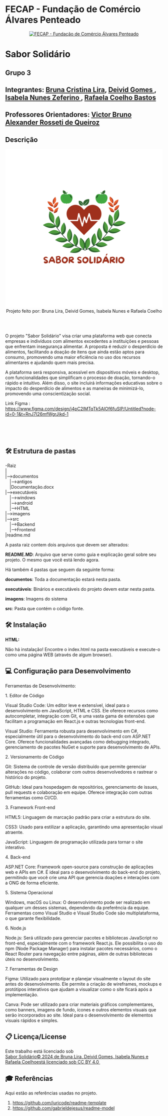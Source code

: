 # FECAP - Fundação de Comércio Álvares Penteado

<p align="center">
<a href= "https://www.fecap.br/"><img src="https://encrypted-tbn0.gstatic.com/images?q=tbn:ANd9GcRhZPrRa89Kma0ZZogxm0pi-tCn_TLKeHGVxywp-LXAFGR3B1DPouAJYHgKZGV0XTEf4AE&usqp=CAU" alt="FECAP - Fundação de Comércio Álvares Penteado" border="0"></a>
</p>

# Sabor Solidário

## Grupo 3

## Integrantes: <a href="https://www.linkedin.com/in/brunacristinalira/">Bruna Cristina Lira</a>, <a href="https://www.linkedin.com/in/deivid-gomes09/">Deivid Gomes </a>, <a href="https://www.linkedin.com/in/isabela-nunes-zeferino/">Isabela Nunes Zeferino </a>, <a href="https://www.linkedin.com/in/rafaela-coelho-bastos-7b8ba61b4/">Rafaela Coelho Bastos</a>
## Professores Orientadores: <a href="https://www.linkedin.com/in/victorbarq/">Victor Bruno Alexander Rosseti de Queiroz</a>

## Descrição

<p align="center">
<img src="imagens/rafaela ngc  (2).png" alt="Sabor Solidario" border="0">
    Projeto feito por: Bruna Lira, Deivid Gomes, Isabela Nunes e Rafaela Coelho
</p>



<br><br>

O projeto "Sabor Solidário" visa criar uma plataforma web que conecta empresas e indivíduos com alimentos excedentes a instituições e pessoas que enfrentam insegurança alimentar. A proposta é reduzir o desperdício de alimentos, facilitando a doação de itens que ainda estão aptos para consumo, promovendo uma maior eficiência no uso dos recursos alimentares e ajudando quem mais precisa.

A plataforma será responsiva, acessível em dispositivos móveis e desktop, com funcionalidades que simplificam o processo de doação, tornando-o rápido e intuitivo. Além disso, o site incluirá informações educativas sobre o impacto do desperdício de alimentos e as maneiras de minimizá-lo, promovendo uma conscientização social.

Link Figma : https://www.figma.com/design/j4pC2lMTqTk5AlOf6fuSlP/Untitled?node-id=0-1&t=RnJ7I26mfWgrJikd-1
<br><br>

<br><br>

## 🛠 Estrutura de pastas

-Raiz<br>
|<br>
|-->documentos<br>
  &emsp;|-->antigos<br>
  &emsp;|Documentação.docx<br>
|-->executáveis<br>
  &emsp;|-->windows<br>
  &emsp;|-->android<br>
  &emsp;|-->HTML<br>
|-->imagens<br>
|-->src<br>
  &emsp;|-->Backend<br>
  &emsp;|-->Frontend<br>
|readme.md<br>

A pasta raiz contem dois arquivos que devem ser alterados:

<b>README.MD</b>: Arquivo que serve como guia e explicação geral sobre seu projeto. O mesmo que você está lendo agora.

Há também 4 pastas que seguem da seguinte forma:

<b>documentos</b>: Toda a documentação estará nesta pasta.

<b>executáveis</b>: Binários e executáveis do projeto devem estar nesta pasta.

<b>imagens</b>: Imagens do sistema

<b>src</b>: Pasta que contém o código fonte.

## 🛠 Instalação

<b>HTML:</b>

Não há instalação!
Encontre o index.html na pasta executáveis e execute-o como uma página WEB (através de algum browser).

## 💻 Configuração para Desenvolvimento
 <p> Ferramentas de Desenvolvimento:<p/>
   <p> 1. Editor de Código </p>  
<p>  Visual Studio Code: Um editor leve e extensível, ideal para o desenvolvimento em JavaScript, HTML e CSS. Ele oferece recursos como autocompletar, integração com Git, e uma vasta gama de extensões que facilitam a programação em React.js e outras tecnologias front-end. <p/>
<p>  Visual Studio: Ferramenta robusta para desenvolvimento em C#, especialmente útil para o desenvolvimento do back-end com ASP.NET Core. Oferece funcionalidades avançadas como debugging integrado, gerenciamento de pacotes NuGet e suporte para desenvolvimento de APIs.<p/>
    <p>2. Versionamento de Código</p>
<p> Git: Sistema de controle de versão distribuído que permite gerenciar alterações no código, colaborar com outros desenvolvedores e rastrear o histórico do projeto.<p/>
<p> GitHub: Ideal para hospedagem de repositórios, gerenciamento de issues, pull requests e colaboração em equipe. Oferece integração com outras ferramentas como CI/CD.<p/>
<p> 3. Framework Front-end <p/>
<p> HTML5: Linguagem de marcação padrão para criar a estrutura do site.<p/>
<p> CSS3: Usado para estilizar a aplicação, garantindo uma apresentação visual atraente.<p/>
<p> JavaScript: Linguagem de programação utilizada para tornar o site interativo.<p/>
<p>4. Back-end</p>
<p>ASP.NET Core: Framework open-source para construção de aplicações web e APIs em C#. É ideal para o desenvolvimento do back-end do projeto, permitindo que você crie uma API que gerencia doações e interações com a ONG de forma eficiente.</p>
<p>5. Sistema Operacional</p>
<p>Windows, macOS ou Linux: O desenvolvimento pode ser realizado em qualquer um desses sistemas, dependendo da preferência da equipe. Ferramentas como Visual Studio e Visual Studio Code são multiplataforma, o que garante flexibilidade.</p>
<p>6. Node.js</p>
<p>Node.js: Será utilizado para gerenciar pacotes e bibliotecas JavaScript no front-end, especialmente com o framework React.js. Ele possibilita o uso do npm (Node Package Manager) para instalar pacotes necessários, como o React Router para navegação entre páginas, além de outras bibliotecas úteis no desenvolvimento.</p>
<p>7. Ferramentas de Design</p>
<p>Figma: Utilizado para prototipar e planejar visualmente o layout do site antes do desenvolvimento. Ele permite a criação de wireframes, mockups e protótipos interativos que ajudam a visualizar como o site ficará após a implementação.</p>
<p>Canva: Pode ser utilizado para criar materiais gráficos complementares, como banners, imagens de fundo, ícones e outros elementos visuais que serão incorporados ao site. Ideal para o desenvolvimento de elementos visuais rápidos e simples.</p>



## 📋 Licença/License
<p xmlns:cc="http://creativecommons.org/ns#" >Este trabalho está licenciado sob <a href="https://creativecommons.org/licenses/by/4.0/?ref=chooser-v1" target="_blank" rel="license noopener noreferrer" style="display:inline-block;">Sabor Solidário© 2024 de Bruna Lira, Deivid Gomes, Isabela Nunes e Rafaela Coelhoestá licenciado sob CC BY 4.0 <img style="height:22px!important;margin-left:3px;vertical-align:text-bottom ;" src="https://mirrors.creativecommons.org/presskit/icons/cc.svg?ref=chooser-v1" alt=""><img style="height:22px!important;margin-left:3px;vertical -align:texto inferior;" src="https://mirrors.creativecommons.org/presskit/icons/by.svg?ref=chooser-v1" alt=""></a></p>

## 🎓 Referências

Aqui estão as referências usadas no projeto.

1. <https://github.com/iuricode/readme-template>
2. <https://github.com/gabrieldejesus/readme-model>

